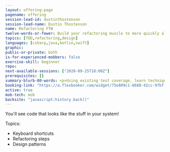 ```yaml
---
layout: offering-page
pagename: offering
session-lead-id: dustinthostenson
session-lead-name: Dustin Thostenson
name: Refactoring FTW
twelve-words-or-fewer: Build your refactoring muscle to more quickly allow the clear code emerge!
topics: [TDD,refactoring,design]
languages: [csharp,java,kotlin,swift]
graphic:
public-or-private: both
is-for-experienced-mobbers: false
exercise-skill: beginner
repo: 
next-available-sessions: ["2020-09-25T18:00Z"]
prerequisites: []
summary-blurb-80-words: <p>Using existing test coverage, learn techniques and concepts to quickly de-crapify code.  Look at your company's monolith with some fresh eyes and renewed confidence!</p>
booking-link: "https://a.flexbooker.com/widget/75e809c1-6688-42cc-9fbf-77b001c15991?serviceIds=39111"
active: true
mob-tech: mob
backsite: "javascript:history.back()"
---
```

You'll see code that looks like the stuff in your system!

Topics:
* Keyboard shortcuts
* Refactoring steps
* Design patterns